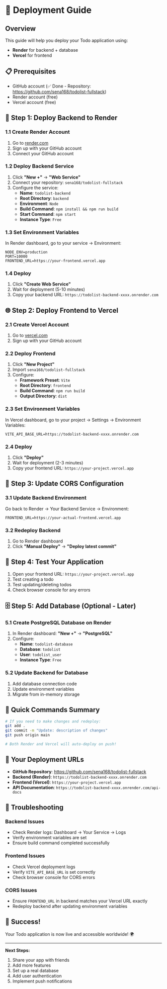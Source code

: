 # 🚀 Deployment Guide

## Overview
This guide will help you deploy your Todo application using:
- **Render** for backend + database
- **Vercel** for frontend

## 📋 Prerequisites
- GitHub account (✅ Done - Repository: https://github.com/sena168/todolist-fullstack)
- Render account (free)
- Vercel account (free)

## 🔧 Step 1: Deploy Backend to Render

### 1.1 Create Render Account
1. Go to [render.com](https://render.com)
2. Sign up with your GitHub account
3. Connect your GitHub account

### 1.2 Deploy Backend Service
1. Click **"New +"** → **"Web Service"**
2. Connect your repository: `sena168/todolist-fullstack`
3. Configure the service:
   - **Name**: `todolist-backend`
   - **Root Directory**: `backend`
   - **Environment**: `Node`
   - **Build Command**: `npm install && npm run build`
   - **Start Command**: `npm start`
   - **Instance Type**: `Free`

### 1.3 Set Environment Variables
In Render dashboard, go to your service → Environment:
```
NODE_ENV=production
PORT=10000
FRONTEND_URL=https://your-frontend.vercel.app
```

### 1.4 Deploy
1. Click **"Create Web Service"**
2. Wait for deployment (5-10 minutes)
3. Copy your backend URL: `https://todolist-backend-xxxx.onrender.com`

## 🌐 Step 2: Deploy Frontend to Vercel

### 2.1 Create Vercel Account
1. Go to [vercel.com](https://vercel.com)
2. Sign up with your GitHub account

### 2.2 Deploy Frontend
1. Click **"New Project"**
2. Import `sena168/todolist-fullstack`
3. Configure:
   - **Framework Preset**: `Vite`
   - **Root Directory**: `frontend`
   - **Build Command**: `npm run build`
   - **Output Directory**: `dist`

### 2.3 Set Environment Variables
In Vercel dashboard, go to your project → Settings → Environment Variables:
```
VITE_API_BASE_URL=https://todolist-backend-xxxx.onrender.com
```

### 2.4 Deploy
1. Click **"Deploy"**
2. Wait for deployment (2-3 minutes)
3. Copy your frontend URL: `https://your-project.vercel.app`

## 🔄 Step 3: Update CORS Configuration

### 3.1 Update Backend Environment
Go back to Render → Your Backend Service → Environment:
```
FRONTEND_URL=https://your-actual-frontend.vercel.app
```

### 3.2 Redeploy Backend
1. Go to Render dashboard
2. Click **"Manual Deploy"** → **"Deploy latest commit"**

## 🧪 Step 4: Test Your Application

1. Open your frontend URL: `https://your-project.vercel.app`
2. Test creating a todo
3. Test updating/deleting todos
4. Check browser console for any errors

## 🗄️ Step 5: Add Database (Optional - Later)

### 5.1 Create PostgreSQL Database on Render
1. In Render dashboard: **"New +"** → **"PostgreSQL"**
2. Configure:
   - **Name**: `todolist-database`
   - **Database**: `todolist`
   - **User**: `todolist_user`
   - **Instance Type**: `Free`

### 5.2 Update Backend for Database
1. Add database connection code
2. Update environment variables
3. Migrate from in-memory storage

## 📝 Quick Commands Summary

```bash
# If you need to make changes and redeploy:
git add .
git commit -m "Update: description of changes"
git push origin main

# Both Render and Vercel will auto-deploy on push!
```

## 🔗 Your Deployment URLs

- **GitHub Repository**: https://github.com/sena168/todolist-fullstack
- **Backend (Render)**: `https://todolist-backend-xxxx.onrender.com`
- **Frontend (Vercel)**: `https://your-project.vercel.app`
- **API Documentation**: `https://todolist-backend-xxxx.onrender.com/api-docs`

## 🚨 Troubleshooting

### Backend Issues
- Check Render logs: Dashboard → Your Service → Logs
- Verify environment variables are set
- Ensure build command completed successfully

### Frontend Issues
- Check Vercel deployment logs
- Verify `VITE_API_BASE_URL` is set correctly
- Check browser console for CORS errors

### CORS Issues
- Ensure `FRONTEND_URL` in backend matches your Vercel URL exactly
- Redeploy backend after updating environment variables

## 🎉 Success!

Your Todo application is now live and accessible worldwide! 🌍

---

**Next Steps:**
1. Share your app with friends
2. Add more features
3. Set up a real database
4. Add user authentication
5. Implement push notifications